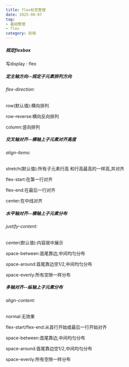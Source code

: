```yaml
---
title: flex标签整理
date: 2025-08-07
tag: 
- 基础整理
- flex
category: 前端
---
```

##### 规定flexbox
<p>写display : flex</p>

##### 定主轴方向--规定子元素排列方向
###### flex-direction:
<p>row(默认值):横向排列</p>
<p>row-reverse:横向反向排列</p>
<p>column:竖向排列</p>

##### 交叉轴对齐--横轴上子元素对齐高度
###### align-items:
<p>stretch(默认值):所有子元素行高 和行高最高的一样高,并对齐</p>
<p>flex-start:在第一行对齐</p>
<p>flex-end:在最后一行对齐</p>
<p>center:在中线对齐</p>

##### 水平轴对齐--横轴上子元素分布
###### justify-content:
<p>center(默认值):内容居中展示</p>
<p>space-between:首尾靠边,中间均匀分布</p>
<p>space-around:首尾靠边空1/2,中间均匀分布</p>
<p>space-evenly:所有空隙一样分布</p>

##### 多轴对齐--纵轴上子元素分布
###### align-content:
<p>normal:无效果</p>
<p>flex-start/flex-end:从首行开始或最后一行开始对齐</p>
<p>space-between:首尾靠边,中间均匀分布</p>
<p>space-around:首尾靠边空1/2,中间均匀分布</p>
<p>space-evenly:所有空隙一样分布</p>






